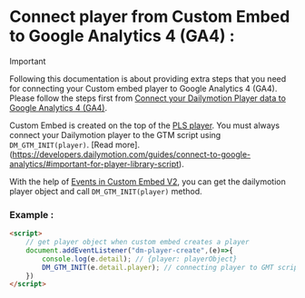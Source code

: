 # Connect player from Custom Embed to Google Analytics 4 (GA4) :

> [!IMPORTANT]  
> Following this documentation is about providing extra steps that you need for connecting your Custom embed player to Google Analytics 4 (GA4). Please follow the steps first from [Connect your Dailymotion Player data to Google Analytics 4 (GA4)](https://developers.dailymotion.com/guides/connect-to-google-analytics/).

Custom Embed is created on the top of the [PLS player](https://developers.dailymotion.com/player/#player-library-script). You must always connect your Dailymotion player to the GTM script using `DM_GTM_INIT(player)`. [Read more].(https://developers.dailymotion.com/guides/connect-to-google-analytics/#important-for-player-library-script).

With the help of [Events in Custom Embed V2](https://dailymotion-pro-services.github.io/custom-embed-v2/custom_events), you can get the dailymotion player object and call `DM_GTM_INIT(player)` method.

### Example : 
```html
<script>
    // get player object when custom embed creates a player
    document.addEventListener("dm-player-create",(e)=>{
        console.log(e.detail); // {player: playerObject}
        DM_GTM_INIT(e.detail.player); // connecting player to GMT script
    })
</script>
```
